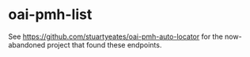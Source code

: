 # oai-pmh-list
See https://github.com/stuartyeates/oai-pmh-auto-locator for the now-abandoned project that found these endpoints.
